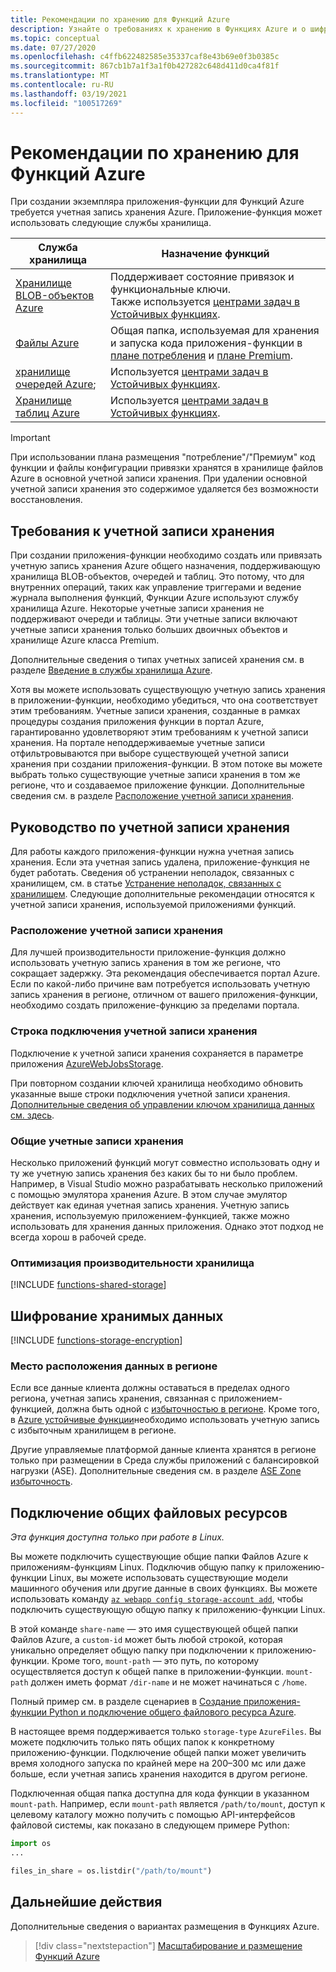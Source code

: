 ```yaml
---
title: Рекомендации по хранению для Функций Azure
description: Узнайте о требованиях к хранению в Функциях Azure и о шифровании хранимых данных.
ms.topic: conceptual
ms.date: 07/27/2020
ms.openlocfilehash: c4ffb622482585e35337caf8e43b69e0f3b0385c
ms.sourcegitcommit: 867cb1b7a1f3a1f0b427282c648d411d0ca4f81f
ms.translationtype: MT
ms.contentlocale: ru-RU
ms.lasthandoff: 03/19/2021
ms.locfileid: "100517269"
---
```

# <a name="storage-considerations-for-azure-functions"></a>Рекомендации по хранению для Функций Azure

При создании экземпляра приложения-функции для Функций Azure требуется учетная запись хранения Azure. Приложение-функция может использовать следующие службы хранилища.


|Служба хранилища  | Назначение функций  |
|---------|---------|
| [Хранилище BLOB-объектов Azure](../storage/blobs/storage-blobs-introduction.md)     | Поддерживает состояние привязок и функциональные ключи.  <br/>Также используется [центрами задач в Устойчивых функциях](durable/durable-functions-task-hubs.md). |
| [Файлы Azure](../storage/files/storage-files-introduction.md)  | Общая папка, используемая для хранения и запуска кода приложения-функции в [плане потребления](consumption-plan.md) и [плане Premium](functions-premium-plan.md). |
| [хранилище очередей Azure](../storage/queues/storage-queues-introduction.md);     | Используется [центрами задач в Устойчивых функциях](durable/durable-functions-task-hubs.md).   |
| [Хранилище таблиц Azure](../storage/tables/table-storage-overview.md)  |  Используется [центрами задач в Устойчивых функциях](durable/durable-functions-task-hubs.md).       |

> [!IMPORTANT]
> При использовании плана размещения "потребление"/"Премиум" код функции и файлы конфигурации привязки хранятся в хранилище файлов Azure в основной учетной записи хранения. При удалении основной учетной записи хранения это содержимое удаляется без возможности восстановления.

## <a name="storage-account-requirements"></a>Требования к учетной записи хранения

При создании приложения-функции необходимо создать или привязать учетную запись хранения Azure общего назначения, поддерживающую хранилища BLOB-объектов, очередей и таблиц. Это потому, что для внутренних операций, таких как управление триггерами и ведение журнала выполнения функций, Функции Azure используют службу хранилища Azure. Некоторые учетные записи хранения не поддерживают очереди и таблицы. Эти учетные записи включают учетные записи хранения только больших двоичных объектов и хранилище Azure класса Premium.

Дополнительные сведения о типах учетных записей хранения см. в разделе [Введение в службы хранилища Azure](../storage/common/storage-introduction.md#core-storage-services). 

Хотя вы можете использовать существующую учетную запись хранения в приложении-функции, необходимо убедиться, что она соответствует этим требованиям. Учетные записи хранения, созданные в рамках процедуры создания приложения функции в портал Azure, гарантированно удовлетворяют этим требованиям к учетной записи хранения. На портале неподдерживаемые учетные записи отфильтровываются при выборе существующей учетной записи хранения при создании приложения-функции. В этом потоке вы можете выбрать только существующие учетные записи хранения в том же регионе, что и создаваемое приложение функции. Дополнительные сведения см. в разделе [Расположение учетной записи хранения](#storage-account-location).

<!-- JH: Does using a Premium Storage account improve perf? -->

## <a name="storage-account-guidance"></a>Руководство по учетной записи хранения

Для работы каждого приложения-функции нужна учетная запись хранения. Если эта учетная запись удалена, приложение-функция не будет работать. Сведения об устранении неполадок, связанных с хранилищем, см. в статье [Устранение неполадок, связанных с хранилищем](functions-recover-storage-account.md). Следующие дополнительные рекомендации относятся к учетной записи хранения, используемой приложениями функций.

### <a name="storage-account-location"></a>Расположение учетной записи хранения

Для лучшей производительности приложение-функция должно использовать учетную запись хранения в том же регионе, что сокращает задержку. Эта рекомендация обеспечивается портал Azure. Если по какой-либо причине вам потребуется использовать учетную запись хранения в регионе, отличном от вашего приложения-функции, необходимо создать приложение-функцию за пределами портала. 

### <a name="storage-account-connection-setting"></a>Строка подключения учетной записи хранения

Подключение к учетной записи хранения сохраняется в параметре приложения [AzureWebJobsStorage](./functions-app-settings.md#azurewebjobsstorage). 

При повторном создании ключей хранилища необходимо обновить указанные выше строки подключения учетной записи хранения. [Дополнительные сведения об управлении ключом хранилища данных см. здесь](../storage/common/storage-account-create.md).

### <a name="shared-storage-accounts"></a>Общие учетные записи хранения

Несколько приложений функций могут совместно использовать одну и ту же учетную запись хранения без каких бы то ни было проблем. Например, в Visual Studio можно разрабатывать несколько приложений с помощью эмулятора хранения Azure. В этом случае эмулятор действует как единая учетная запись хранения. Учетную запись хранения, используемую приложением-функцией, также можно использовать для хранения данных приложения. Однако этот подход не всегда хорош в рабочей среде.

### <a name="optimize-storage-performance"></a>Оптимизация производительности хранилища

[!INCLUDE [functions-shared-storage](../../includes/functions-shared-storage.md)]

## <a name="storage-data-encryption"></a>Шифрование хранимых данных

[!INCLUDE [functions-storage-encryption](../../includes/functions-storage-encryption.md)]

### <a name="in-region-data-residency"></a>Место расположения данных в регионе

Если все данные клиента должны оставаться в пределах одного региона, учетная запись хранения, связанная с приложением-функцией, должна быть одной с [избыточностью в регионе](../storage/common/storage-redundancy.md). Кроме того, в [Azure устойчивые функции](./durable/durable-functions-perf-and-scale.md#storage-account-selection)необходимо использовать учетную запись с избыточным хранилищем в регионе.

Другие управляемые платформой данные клиента хранятся в регионе только при размещении в Среда службы приложений с балансировкой нагрузки (ASE). Дополнительные сведения см. в разделе [ASE Zone избыточность](../app-service/environment/zone-redundancy.md#in-region-data-residency).

## <a name="mount-file-shares"></a>Подключение общих файловых ресурсов

_Эта функция доступна только при работе в Linux._ 

Вы можете подключить существующие общие папки Файлов Azure к приложениям-функциям Linux. Подключив общую папку к приложению-функции Linux, вы можете использовать существующие модели машинного обучения или другие данные в своих функциях. Вы можете использовать команду [`az webapp config storage-account add`](/cli/azure/webapp/config/storage-account#az-webapp-config-storage-account-add), чтобы подключить существующую общую папку к приложению-функции Linux. 

В этой команде `share-name` — это имя существующей общей папки Файлов Azure, а `custom-id` может быть любой строкой, которая уникально определяет общую папку при подключении к приложению-функции. Кроме того, `mount-path` — это путь, по которому осуществляется доступ к общей папке в приложении-функции. `mount-path` должен иметь формат `/dir-name` и не может начинаться с `/home`.

Полный пример см. в разделе сценариев в [Создание приложения-функции Python и подключение общего файлового ресурса Azure](scripts/functions-cli-mount-files-storage-linux.md). 

В настоящее время поддерживается только `storage-type` `AzureFiles`. Вы можете подключить только пять общих папок к конкретному приложению-функции. Подключение общей папки может увеличить время холодного запуска по крайней мере на 200–300 мс или даже больше, если учетная запись хранения находится в другом регионе.

Подключенная общая папка доступна для кода функции в указанном `mount-path`. Например, если `mount-path` является `/path/to/mount`, доступ к целевому каталогу можно получить с помощью API-интерфейсов файловой системы, как показано в следующем примере Python:

```python
import os
...

files_in_share = os.listdir("/path/to/mount")
```

## <a name="next-steps"></a>Дальнейшие действия

Дополнительные сведения о вариантах размещения в Функциях Azure.

> [!div class="nextstepaction"]
> [Масштабирование и размещение Функций Azure](functions-scale.md)
